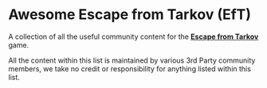 # Awesome Escape from Tarkov (EfT)
A collection of all the useful community content for the [**Escape from Tarkov**](https://www.escapefromtarkov.com/) game.

All the content within this list is maintained by various 3rd Party community members, we take no credit or responsibility for anything listed within this list.

